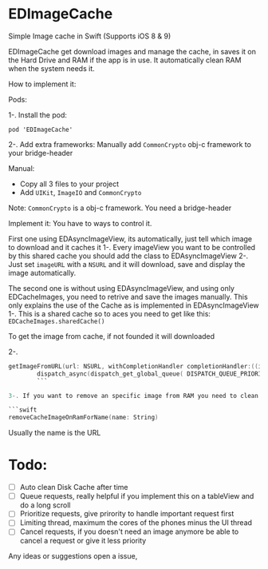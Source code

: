 # EDImageCache
Simple Image cache in Swift (Supports iOS 8 & 9)

EDImageCache get download images and manage the cache, in saves it on the Hard Drive and RAM if the app is in use. 
It automatically clean RAM when the system needs it. 

How to implement it:

Pods:

1-. Install the pod:
````
pod 'EDImageCache' 
````
2-. Add extra frameworks:
Manually add ````CommonCrypto```` obj-c framework to your bridge-header

Manual:
- Copy all 3 files to your project
- Add ````UIKit````, ````ImageIO```` and ````CommonCrypto````

Note: ````CommonCrypto```` is a obj-c framework. You need a bridge-header 

Implement it:
You have to ways to control it.

First one using EDAsyncImageView, its automatically, just tell which image to download and it caches it
1-. Every imageView you want to be controlled by this shared cache you should add the class to EDAsyncImageView
2-. Just set ```imageURL``` with a ```NSURL``` and it will download, save and display the image automatically.

The second one is without using EDAsyncImageView, and using only EDCacheImages, you need to retrive and save the images manually.
This only explains the use of the Cache as is implemented in EDAsyncImageView
1-. This is a shared cache so to aces you need to get like this: ```EDCacheImages.sharedCache()```

To get the image from cache, if not founded it will downloaded

2-.

```swift
getImageFromURL(url: NSURL, withCompletionHandler completionHandler:((image: UIImage, url: NSURL) -> Void)? = nil) {
        dispatch_async(dispatch_get_global_queue( DISPATCH_QUEUE_PRIORITY_DEFAULT, 0))
        ```

3-. If you want to remove an specific image from RAM you need to clean it like this

```swift
removeCacheImageOnRamForName(name: String)
```

Usually the name is the URL

# Todo:
- [ ] Auto clean Disk Cache after time 
- [ ] Queue requests, really helpful if you implement this on a tableView and do a long scroll
- [ ] Prioritize requests, give prirority to handle important request first
- [ ] Limiting thread, maximum the cores of the phones minus the UI thread
- [ ] Cancel requests, if you doesn't need an image anymore be able to cancel a request or give it less priority

Any ideas or suggestions open a issue,